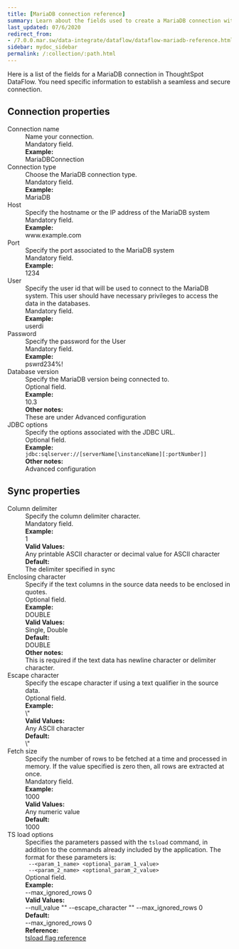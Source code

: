 ```yaml
---
title: [MariaDB connection reference]
summary: Learn about the fields used to create a MariaDB connection with ThoughtSpot DataFlow.
last_updated: 07/6/2020
redirect_from:
- /7.0.0.mar.sw/data-integrate/dataflow/dataflow-mariadb-reference.html
sidebar: mydoc_sidebar
permalink: /:collection/:path.html
---
```


Here is a list of the fields for a MariaDB connection in ThoughtSpot DataFlow. You need specific information to establish a seamless and secure connection.

## Connection properties

<dl id="dataflow-mariadb-connection-properties">
<dlentry id="dataflow-mariadb-conn-connection-name"><dt>Connection name</dt><dd id="connection-name-description">Name your connection.</dd><dd id="connection-name-required">Mandatory field.</dd><dd id="connection-name-example"><strong>Example:</strong><br/>MariaDBConnection</dd></dlentry>
<dlentry id="dataflow-mariadb-conn-connection-type"><dt>Connection type</dt><dd id="connection-type-description">Choose the MariaDB connection type.</dd><dd id="connection-type-required">Mandatory field.</dd><dd id="connection-type-example"><strong>Example:</strong><br/>MariaDB</dd></dlentry>
<dlentry id="dataflow-mariadb-conn-host"><dt>Host</dt><dd id="host-description">Specify the hostname or the IP address of the MariaDB system</dd><dd id="host-required">Mandatory field.</dd><dd id="host-example"><strong>Example:</strong><br/>www.example.com</dd></dlentry>
<dlentry id="dataflow-mariadb-conn-port"><dt>Port</dt><dd id="port-description">Specify the port associated to the MariaDB system</dd><dd id="port-required">Mandatory field.</dd><dd id="port-example"><strong>Example:</strong><br/>1234</dd></dlentry>
<dlentry id="dataflow-mariadb-conn-user"><dt>User</dt><dd id="user-description">Specify the user id that will be used to connect to the MariaDB system. This user should have necessary privileges to access the data in the databases.</dd><dd id="user-required">Mandatory field.</dd><dd id="user-example"><strong>Example:</strong><br/>userdi</dd></dlentry>
<dlentry id="dataflow-mariadb-conn-password"><dt>Password</dt><dd id="password-description">Specify the password for the User</dd><dd id="password-required">Mandatory field.</dd><dd id="password-example"><strong>Example:</strong><br/>pswrd234%!</dd></dlentry>
<dlentry id="dataflow-mariadb-conn-database-version"><dt>Database version</dt><dd id="database-version-description">Specify the MariaDB version being connected to.</dd><dd id="database-version-required">Optional field.</dd><dd id="database-version-example"><strong>Example:</strong><br/>10.3</dd><dd id="database-version-other"><strong>Other notes:</strong><br/>These are under Advanced configuration</dd></dlentry>
<dlentry id="dataflow-mariadb-conn-jdbc-options"><dt>JDBC options</dt><dd id="jdbc-options-description">Specify the options associated with the JDBC URL.</dd><dd id="jdbc-options-required">Optional field.</dd><dd id="jdbc-options-example"><strong>Example:</strong><br/><code>jdbc:sqlserver://[serverName[\instanceName][:portNumber]]</code></dd><dd id="jdbc-options-other"><strong>Other notes:</strong><br/>Advanced configuration</dd></dlentry>
</dl>


## Sync properties

<dl id="dataflow-mariadb-sync-properties">
<dlentry id="dataflow-mariadb-sync-column-delimiter"><dt>Column delimiter</dt><dd id="column-delimiter-description">Specify the column delimiter character.</dd><dd id="column-delimiter-required">Mandatory field.</dd><dd id="column-delimiter-example"><strong>Example:</strong><br/>1</dd><dd id="column-delimiter-valid-values"><strong>Valid Values:</strong><br/>Any printable ASCII character or decimal value for ASCII character</dd><dd id="column-delimiter-default"><strong>Default:</strong><br/>The delimiter specified in sync</dd></dlentry>
<dlentry id="dataflow-mariadb-sync-enclosing-character"><dt>Enclosing character</dt><dd id="enclosing-character-description">Specify if the text columns in the source data needs to be enclosed in quotes.</dd><dd id="enclosing-character-required">Optional field.</dd><dd id="enclosing-character-example"><strong>Example:</strong><br/>DOUBLE</dd><dd id="enclosing-character-valid-values"><strong>Valid Values:</strong><br/>Single, Double</dd><dd id="enclosing-character-default"><strong>Default:</strong><br/>DOUBLE</dd><dd id="enclosing-character-other"><strong>Other notes:</strong><br/>This is required if the text data has newline character or delimiter character.</dd></dlentry>
<dlentry id="dataflow-mariadb-sync-escape-character"><dt>Escape character</dt><dd id="escape-character-description">Specify the escape character if using a text qualifier in the source data.</dd><dd id="escape-character-required">Optional field.</dd><dd id="escape-character-example"><strong>Example:</strong><br/>\"</dd><dd id="escape-character-valid-values"><strong>Valid Values:</strong><br/>Any ASCII character</dd><dd id="escape-character-default"><strong>Default:</strong><br/>\"</dd></dlentry>
<dlentry id="dataflow-mariadb-sync-fetch-size"><dt>Fetch size</dt><dd id="fetch-size-description">Specify the number of rows to be fetched at a time and processed in memory. If the value specified is zero then, all rows are extracted at once.</dd><dd id="fetch-size-required">Mandatory field.</dd><dd id="fetch-size-example"><strong>Example:</strong><br/>1000</dd><dd id="fetch-size-valid-values"><strong>Valid Values:</strong><br/>Any numeric value</dd><dd id="fetch-size-default"><strong>Default:</strong><br/>1000</dd></dlentry>
<dlentry id="dataflow-mariadb-sync-ts-load-options"><dt>TS load options</dt><dd id="ts-load-options-description">Specifies the parameters passed with the <code>tsload</code> command, in addition to the commands already included by the application. The format for these parameters is:<br/><code> --&lt;param_1_name&gt; &lt;optional_param_1_value&gt;</code><br/><code> --&lt;param_2_name&gt; &lt;optional_param_2_value&gt;</code></dd><dd id="ts-load-options-required">Optional field.</dd><dd id="ts-load-options-example"><strong>Example:</strong><br/>--max_ignored_rows 0</dd><dd id="ts-load-options-valid-values"><strong>Valid Values:</strong><br/>--null_value ""
 --escape_character ""
--max_ignored_rows 0</dd><dd id="ts-load-options-default"><strong>Default:</strong><br/>--max_ignored_rows 0</dd><dd id="reference"><strong>Reference:</strong><br/><a href="{{ site.baseurl }}/reference/data-importer-ref.html">tsload flag reference</a></dd></dlentry>
</dl>
